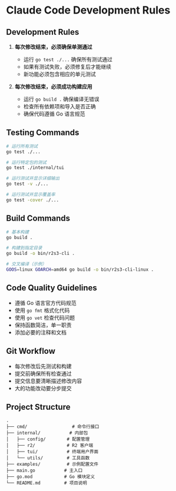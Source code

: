 # Claude Code Development Rules

## Development Rules

1. **每次修改结束，必须确保单测通过**
   - 运行 `go test ./...` 确保所有测试通过
   - 如果有测试失败，必须修复后才能继续
   - 新功能必须包含相应的单元测试

2. **每次修改结束，必须成功构建应用**
   - 运行 `go build .` 确保编译无错误
   - 检查所有依赖项和导入是否正确
   - 确保代码遵循 Go 语言规范

## Testing Commands

```bash
# 运行所有测试
go test ./...

# 运行特定包的测试
go test ./internal/tui

# 运行测试并显示详细输出
go test -v ./...

# 运行测试并显示覆盖率
go test -cover ./...
```

## Build Commands

```bash
# 基本构建
go build .

# 构建到指定目录
go build -o bin/r2s3-cli .

# 交叉编译（示例）
GOOS=linux GOARCH=amd64 go build -o bin/r2s3-cli-linux .
```

## Code Quality Guidelines

- 遵循 Go 语言官方代码规范
- 使用 `go fmt` 格式化代码
- 使用 `go vet` 检查代码问题
- 保持函数简洁，单一职责
- 添加必要的注释和文档

## Git Workflow

- 每次修改后先测试和构建
- 提交前确保所有检查通过
- 提交信息要清晰描述修改内容
- 大的功能改动要分步提交

## Project Structure

```
.
├── cmd/                 # 命令行接口
├── internal/           # 内部包
│   ├── config/        # 配置管理
│   ├── r2/            # R2 客户端
│   ├── tui/           # 终端用户界面
│   └── utils/         # 工具函数
├── examples/          # 示例配置文件
├── main.go           # 主入口
├── go.mod            # Go 模块定义
└── README.md         # 项目说明
```